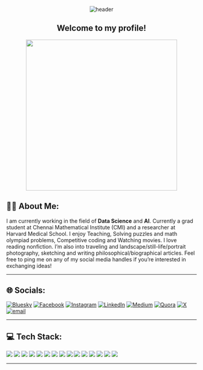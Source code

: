 <div align="center">

  ![header](https://capsule-render.vercel.app/api?type=waving&color=gradient&height=220&section=header&text=I%20Am%20GAURANGA&fontSize=50&fontColor=ffffff)
  <h2>Welcome to my profile!</h2>
  </h2><img src="https://64.media.tumblr.com/b08b79a65c21db27c5a2e19673c40d3a/57883f5394bb4131-21/s540x810/8a021428486c7c79338a24d202a1254d3fc236d2.gifv" alt="" width="400"><br>
  
</div>


## 👨‍💻 About Me:
I am currently working in the field of **Data Science** and **AI**. Currently a grad student at Chennai Mathematical Institute (CMI) and a researcher at Harvard Medical School. I enjoy Teaching, Solving puzzles and math olympiad problems, Competitive coding and Watching movies. I love reading nonfiction. I’m also into traveling and landscape/still-life/portrait photography, sketching and writing philosophical/biographical articles. Feel free to ping me on any of my social media handles if you’re interested in exchanging ideas!

---

## 🌐 Socials:
[![Bluesky](https://img.shields.io/badge/bluesky-0285FF?style=for-the-badge&logo=bluesky&logoColor=%23FFFFFF)](https://bsky.app/profile/GaurangaKrB)
[![Facebook](https://img.shields.io/badge/Facebook-%231877F2.svg?style=for-the-badge&logo=Facebook&logoColor=white)](https://facebook.com/gauranga.baishya.5)
[![Instagram](https://img.shields.io/badge/Instagram-%23E4405F.svg?style=for-the-badge&logo=Instagram&logoColor=white)](https://instagram.com/gaurangakrb)
[![LinkedIn](https://img.shields.io/badge/LinkedIn-%230077B5.svg?style=for-the-badge&logo=linkedin&logoColor=white)](https://linkedin.com/in/gauranga-kumar-baishya-4a12731ba)
[![Medium](https://img.shields.io/badge/Medium-12100E?style=for-the-badge&logo=medium&logoColor=white)](https://medium.com/@gaurangabaishya15)
[![Quora](https://img.shields.io/badge/Quora-%23B92B27.svg?style=for-the-badge&logo=Quora&logoColor=white)](https://quora.com/profile/Gauranga-Kumar-Baishya)
[![X](https://img.shields.io/badge/X-black.svg?style=for-the-badge&logo=X&logoColor=white)](https://x.com/GkrB15)
[![email](https://img.shields.io/badge/Email-D14836?style=for-the-badge&logo=gmail&logoColor=white)](mailto:gaurangabaishya15@gmail.com)

---

## 💻 Tech Stack:
<p>
  <img src="https://img.shields.io/badge/c++-%2300599C.svg?style=for-the-badge&logo=c%2B%2B&logoColor=white" />
  <img src="https://img.shields.io/badge/latex-%23008080.svg?style=for-the-badge&logo=latex&logoColor=white" />
  <img src="https://img.shields.io/badge/markdown-%23000000.svg?style=for-the-badge&logo=markdown&logoColor=white" />
  <img src="https://img.shields.io/badge/python-3670A0?style=for-the-badge&logo=python&logoColor=ffdd54" />
  <img src="https://img.shields.io/badge/r-%23276DC3.svg?style=for-the-badge&logo=r&logoColor=white" />
  <img src="https://img.shields.io/badge/Keras-%23D00000.svg?style=for-the-badge&logo=Keras&logoColor=white" />
  <img src="https://img.shields.io/badge/Matplotlib-%23ffffff.svg?style=for-the-badge&logo=Matplotlib&logoColor=black" />
  <img src="https://img.shields.io/badge/mlflow-%23d9ead3.svg?style=for-the-badge&logo=numpy&logoColor=blue" />
  <img src="https://img.shields.io/badge/numpy-%23013243.svg?style=for-the-badge&logo=numpy&logoColor=white" />
  <img src="https://img.shields.io/badge/pandas-%23150458.svg?style=for-the-badge&logo=pandas&logoColor=white" />
  <img src="https://img.shields.io/badge/Plotly-%233F4F75.svg?style=for-the-badge&logo=plotly&logoColor=white" />
  <img src="https://img.shields.io/badge/PyTorch-%23EE4C2C.svg?style=for-the-badge&logo=PyTorch&logoColor=white" />
  <img src="https://img.shields.io/badge/scikit--learn-%23F7931E.svg?style=for-the-badge&logo=scikit-learn&logoColor=white" />
  <img src="https://img.shields.io/badge/TensorFlow-%23FF6F00.svg?style=for-the-badge&logo=TensorFlow&logoColor=white" />
  <img src="https://img.shields.io/badge/SciPy-%230C55A5.svg?style=for-the-badge&logo=scipy&logoColor=white" />
</p>

---
